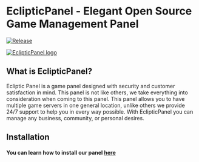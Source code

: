 # EclipticPanel - Elegant Open Source Game Management Panel
[![Release](https://img.shields.io/badge/release-v.1.1-green.svg "Release")](htts://bicode.host/)

[![EclipticPanel logo](https://i.imgur.com/YzcYycf.png "EclipticPanel")](https://bicode.host)

 
## What is EclipticPanel?
Ecliptic Panel is a game panel designed with security and customer satisfaction in mind. This panel is not like others, we take everything into consideration when coming to this panel. This panel allows you to have multiple game servers in one general location, unlike others we provide 24/7 support to help you in every way possible. With EclipticPanel you can manage any business, community, or personal desires. 

## Installation
#### You can learn how to install our panel [here]()
